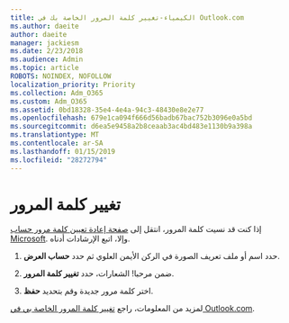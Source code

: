 ```yaml
---
title: الكيمياء-تغيير كلمة المرور الخاصة بك في Outlook.com
ms.author: daeite
author: daeite
manager: jackiesm
ms.date: 2/23/2018
ms.audience: Admin
ms.topic: article
ROBOTS: NOINDEX, NOFOLLOW
localization_priority: Priority
ms.collection: Adm_O365
ms.custom: Adm_O365
ms.assetid: 0bd18328-35e4-4e4a-94c3-48430e8e2e77
ms.openlocfilehash: 679e1ca094f666d56badb67bac752b3096e0a5bd
ms.sourcegitcommit: d6ea5e9458a2b8ceaab3ac4bd483e1130b9a398a
ms.translationtype: MT
ms.contentlocale: ar-SA
ms.lasthandoff: 01/15/2019
ms.locfileid: "28272794"
---
```

# <a name="change-your-password"></a>تغيير كلمة المرور

إذا كنت قد نسيت كلمة المرور، انتقل إلى [صفحة إعادة تعيين كلمة مرور حساب Microsoft](https://go.microsoft.com/fwlink/p/?linkid=841909). وإلا، اتبع الإرشادات أدناه.
  
1. حدد اسم أو ملف تعريف الصورة في الركن الأيمن العلوي ثم حدد **حساب العرض**. 
    
2. ضمن مرحبا! الشعارات، حدد **تغيير كلمة المرور**. 
    
3. اختر كلمة مرور جديدة وقم بتحديد **حفظ**. 
    
لمزيد من المعلومات، راجع [تغيير كلمة المرور الخاصة بي في Outlook.com](https://support.office.com/article/2138d690-811c-4545-b2f3-e4dbe80c9735.aspx).
  

